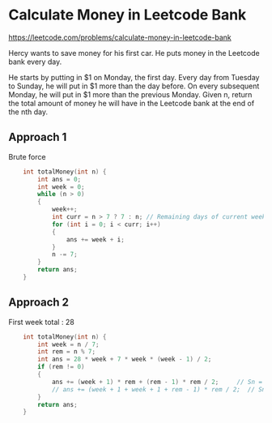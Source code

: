 # Calculate Money in Leetcode Bank

https://leetcode.com/problems/calculate-money-in-leetcode-bank

Hercy wants to save money for his first car. He puts money in the Leetcode bank every day.

He starts by putting in $1 on Monday, the first day. Every day from Tuesday to Sunday, he will put in $1 more than the day before. On every subsequent Monday, he will put in $1 more than the previous Monday.
Given n, return the total amount of money he will have in the Leetcode bank at the end of the nth day.

## Approach 1

Brute force
``` C++
    int totalMoney(int n) {
        int ans = 0;
        int week = 0;
        while (n > 0)
        {
            week++;
            int curr = n > 7 ? 7 : n; // Remaining days of current week
            for (int i = 0; i < curr; i++)
            {
                ans += week + i;
            }
            n -= 7;
        }
        return ans;
    }
```

## Approach 2

First week total : 28

``` C++
    int totalMoney(int n) {
        int week = n / 7;
        int rem = n % 7;
        int ans = 28 * week + 7 * week * (week - 1) / 2;
        if (rem != 0)
        {
            ans += (week + 1) * rem + (rem - 1) * rem / 2;     // Sn = n * a1 + (n - 1) * n * d / 2
            // ans += (week + 1 + week + 1 + rem - 1) * rem / 2;  // Sn = (a1 + an) * n / 2
        }
        return ans;
    }
```
